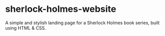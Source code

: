 # sherlock-holmes-website
A simple and stylish landing page for a Sherlock Holmes book series, built using HTML &amp; CSS.
